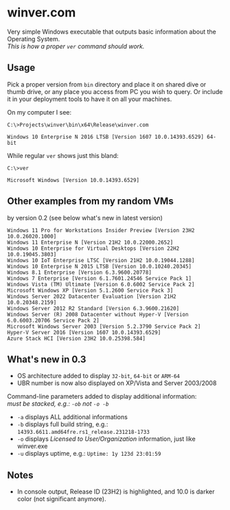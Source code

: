 # winver.com

Very simple Windows executable that outputs basic information about the Operating System.  
*This is how a proper `ver` command should work.*

## Usage

Pick a proper version from `bin` directory and place it on shared dive or thumb drive,
or any place you access from PC you wish to query.
Or include it in your deployment tools to have it on all your machines.

On my computer I see:

    C:\>Projects\winver\bin\x64\Release\winver.com
    
    Windows 10 Enterprise N 2016 LTSB [Version 1607 10.0.14393.6529] 64-bit

While regular `ver` shows just this bland:

    C:\>ver
    
    Microsoft Windows [Version 10.0.14393.6529]

## Other examples from my random VMs

by version 0.2 (see below what's new in latest version)

    Windows 11 Pro for Workstations Insider Preview [Version 23H2 10.0.26020.1000]
    Windows 11 Enterprise N [Version 21H2 10.0.22000.2652]
    Windows 10 Enterprise for Virtual Desktops [Version 22H2 10.0.19045.3803]
    Windows 10 IoT Enterprise LTSC [Version 21H2 10.0.19044.1288]
    Windows 10 Enterprise N 2015 LTSB [Version 10.0.10240.20345]
    Windows 8.1 Enterprise [Version 6.3.9600.20778]
    Windows 7 Enterprise [Version 6.1.7601.24546 Service Pack 1]
    Windows Vista (TM) Ultimate [Version 6.0.6002 Service Pack 2]
    Microsoft Windows XP [Version 5.1.2600 Service Pack 3]
    Windows Server 2022 Datacenter Evaluation [Version 21H2 10.0.20348.2159]
    Windows Server 2012 R2 Standard [Version 6.3.9600.21620]
    Windows Server (R) 2008 Datacenter without Hyper-V [Version 6.0.6003.20706 Service Pack 2]
    Microsoft Windows Server 2003 [Version 5.2.3790 Service Pack 2]
    Hyper-V Server 2016 [Version 1607 10.0.14393.6529]
    Azure Stack HCI [Version 23H2 10.0.25398.584]

## What's new in 0.3

* OS architecture added to display `32-bit`, `64-bit` or `ARM-64`
* UBR number is now also displayed on XP/Vista and Server 2003/2008

Command-line parameters added to display additional information:  
*must be stacked, e.g.: `-ob` not `-o -b`*

* `-a` displays ALL additional informations
* `-b` displays full build string, e.g.: `14393.6611.amd64fre.rs1_release.231218-1733`
* `-o` displays *Licensed to User/Organization* information, just like winver.exe
* `-u` displays uptime, e.g.: `Uptime: 1y 123d 23:01:59`

## Notes

* In console output, Release ID (23H2) is highlighted, and 10.0 is darker color (not significant anymore).
